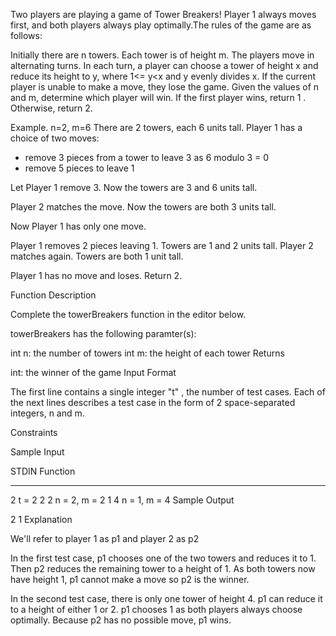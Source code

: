 Two players are playing a game of Tower Breakers! Player  1 always moves first, and both players always play optimally.The rules of the game are as follows:

Initially there are n towers.
Each tower is of height m.
The players move in alternating turns.
In each turn, a player can choose a tower of height  x and reduce its height to y, where 1<= y<x  and  y evenly divides x.
If the current player is unable to make a move, they lose the game.
Given the values of  n and m, determine which player will win. If the first player wins, return 1 . Otherwise, return 2.

Example.
n=2, m=6
There are  2 towers, each 6 units tall. Player 1  has a choice of two moves:
- remove 3 pieces from a tower to leave 3 as 6 modulo 3 = 0
- remove 5  pieces to leave 1

Let Player 1  remove 3. Now the towers are 3  and 6 units tall.

Player 2 matches the move. Now the towers are both 3 units tall.

Now Player 1 has only one move.

Player 1 removes 2 pieces leaving 1. Towers are 1 and 2 units tall.
Player 2 matches again. Towers are both 1 unit tall.

Player 1 has no move and loses. Return 2.

Function Description

Complete the towerBreakers function in the editor below.

towerBreakers has the following paramter(s):

int n: the number of towers
int m: the height of each tower
Returns

int: the winner of the game
Input Format

The first line contains a single integer "t" , the number of test cases.
Each of the next  lines describes a test case in the form of  2 space-separated integers, n and m.

Constraints

Sample Input

STDIN   Function
-----   --------
2       t = 2
2 2     n = 2, m = 2
1 4     n = 1, m = 4
Sample Output

2
1
Explanation

We'll refer to player 1 as p1  and player 2 as p2

In the first test case,  p1 chooses one of the two towers and reduces it to 1. Then p2 reduces the remaining tower to a height of 1. As both towers now have height 1, p1  cannot make a move so p2 is the winner.

In the second test case, there is only one tower of height 4. p1  can reduce it to a height of either 1 or 2. p1 chooses 1 as both players always choose optimally. Because p2 has no possible move,  p1 wins.
